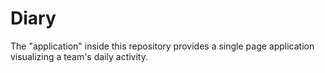 # Diary

The "application" inside this repository provides a single page application visualizing a team's daily activity.
